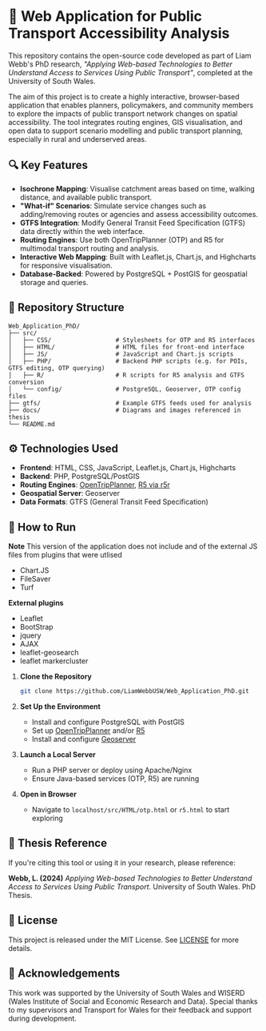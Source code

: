 
# 🚌 Web Application for Public Transport Accessibility Analysis

This repository contains the open-source code developed as part of Liam Webb's PhD research, *"Applying Web-based Technologies to Better Understand Access to Services Using Public Transport"*, completed at the University of South Wales.

The aim of this project is to create a highly interactive, browser-based application that enables planners, policymakers, and community members to explore the impacts of public transport network changes on spatial accessibility. The tool integrates routing engines, GIS visualisation, and open data to support scenario modelling and public transport planning, especially in rural and underserved areas.

## 🔍 Key Features

- **Isochrone Mapping**: Visualise catchment areas based on time, walking distance, and available public transport.
- **"What-if" Scenarios**: Simulate service changes such as adding/removing routes or agencies and assess accessibility outcomes.
- **GTFS Integration**: Modify General Transit Feed Specification (GTFS) data directly within the web interface.
- **Routing Engines**: Use both OpenTripPlanner (OTP) and R5 for multimodal transport routing and analysis.
- **Interactive Web Mapping**: Built with Leaflet.js, Chart.js, and Highcharts for responsive visualisation.
- **Database-Backed**: Powered by PostgreSQL + PostGIS for geospatial storage and queries.

## 🧱 Repository Structure

```
Web_Application_PhD/
├── src/
│   ├── CSS/                  # Stylesheets for OTP and R5 interfaces
│   ├── HTML/                 # HTML files for front-end interface
│   ├── JS/                   # JavaScript and Chart.js scripts
│   ├── PHP/                  # Backend PHP scripts (e.g. for POIs, GTFS editing, OTP querying)
│   ├── R/                    # R scripts for R5 analysis and GTFS conversion
│   └── config/               # PostgreSQL, Geoserver, OTP config files
├── gtfs/                     # Example GTFS feeds used for analysis
├── docs/                     # Diagrams and images referenced in thesis
└── README.md
```

## ⚙️ Technologies Used

- **Frontend**: HTML, CSS, JavaScript, Leaflet.js, Chart.js, Highcharts
- **Backend**: PHP, PostgreSQL/PostGIS
- **Routing Engines**: [OpenTripPlanner](https://www.opentripplanner.org/), [R5 via r5r](https://github.com/ipeaGIT/r5r)
- **Geospatial Server**: Geoserver
- **Data Formats**: GTFS (General Transit Feed Specification)

## 🚀 How to Run

**Note**
This version of the application does not include and of the external JS files from plugins that were utlised 
   - Chart.JS
   - FileSaver
   - Turf
     
**External plugins**
   - Leaflet
   - BootStrap
   - jquery
   - AJAX
   - leaflet-geosearch
   - leaflet markercluster


1. **Clone the Repository**
   ```bash
   git clone https://github.com/LiamWebbUSW/Web_Application_PhD.git
   ```

2. **Set Up the Environment**
   - Install and configure PostgreSQL with PostGIS
   - Set up [OpenTripPlanner](https://docs.opentripplanner.org/en/latest/) and/or [R5](https://docs.conveyal.com/)
   - Install and configure [Geoserver](http://geoserver.org/)

3. **Launch a Local Server**
   - Run a PHP server or deploy using Apache/Nginx
   - Ensure Java-based services (OTP, R5) are running

4. **Open in Browser**
   - Navigate to `localhost/src/HTML/otp.html` or `r5.html` to start exploring

## 📘 Thesis Reference

If you're citing this tool or using it in your research, please reference:

**Webb, L. (2024)** *Applying Web-based Technologies to Better Understand Access to Services Using Public Transport*. University of South Wales. PhD Thesis.  

## 📜 License

This project is released under the MIT License. See [LICENSE](LICENSE) for more details.

## 🤝 Acknowledgements

This work was supported by the University of South Wales and WISERD (Wales Institute of Social and Economic Research and Data). Special thanks to my supervisors and Transport for Wales for their feedback and support during development.
